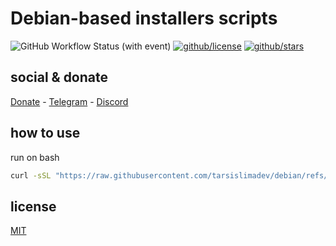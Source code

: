 # Debian-based installers scripts

![GitHub Workflow Status (with event)](https://img.shields.io/github/actions/workflow/status/brtmvdl/debian/github-release.yml) [![github/license](https://img.shields.io/github/license/brtmvdl/debian)](https://img.shields.io/github/license/brtmvdl/debian)  [![github/stars](https://img.shields.io/github/stars/brtmvdl/debian?style=social)](https://img.shields.io/github/stars/brtmvdl/antify?style=social)

## social & donate

[Donate](https://link.mercadopago.com.br/brtmvdl) - [Telegram](https://t.me/+KRmg5MlqgMk0MTg5) - [Discord](https://discord.gg/FpxetYYp)

## how to use

run on bash

```sh
curl -sSL "https://raw.githubusercontent.com/tarsislimadev/debian/refs/heads/main/src/install/nvm.sh" | bash
```

## license

[MIT](./LICENSE)
